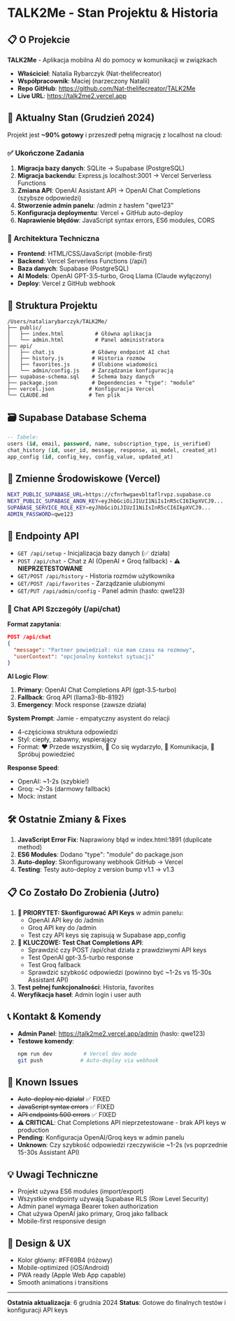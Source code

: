 # TALK2Me - Stan Projektu & Historia

## 📋 O Projekcie
**TALK2Me** - Aplikacja mobilna AI do pomocy w komunikacji w związkach
- **Właściciel**: Natalia Rybarczyk (Nat-thelifecreator)
- **Współpracownik**: Maciej (narzeczony Natalii)
- **Repo GitHub**: https://github.com/Nat-thelifecreator/TALK2Me
- **Live URL**: https://talk2me2.vercel.app

## 🎯 Aktualny Stan (Grudzień 2024)
Projekt jest **~90% gotowy** i przeszedł pełną migrację z localhost na cloud:

### ✅ Ukończone Zadania
1. **Migracja bazy danych**: SQLite → Supabase (PostgreSQL)
2. **Migracja backendu**: Express.js localhost:3001 → Vercel Serverless Functions
3. **Zmiana API**: OpenAI Assistant API → OpenAI Chat Completions (szybsze odpowiedzi)
4. **Stworzenie admin panelu**: /admin z hasłem "qwe123"
5. **Konfiguracja deploymentu**: Vercel + GitHub auto-deploy
6. **Naprawienie błędów**: JavaScript syntax errors, ES6 modules, CORS

### 🔧 Architektura Techniczna
- **Frontend**: HTML/CSS/JavaScript (mobile-first)
- **Backend**: Vercel Serverless Functions (/api/)
- **Baza danych**: Supabase (PostgreSQL)
- **AI Models**: OpenAI GPT-3.5-turbo, Groq Llama (Claude wyłączony)
- **Deploy**: Vercel z GitHub webhook

## 📁 Struktura Projektu
```
/Users/nataliarybarczyk/TALK2Me/
├── public/
│   ├── index.html          # Główna aplikacja 
│   └── admin.html          # Panel administratora
├── api/
│   ├── chat.js            # Główny endpoint AI chat
│   ├── history.js         # Historia rozmów
│   ├── favorites.js       # Ulubione wiadomości
│   └── admin/config.js    # Zarządzanie konfiguracją
├── supabase-schema.sql    # Schema bazy danych
├── package.json           # Dependencies + "type": "module"
├── vercel.json           # Konfiguracja Vercel
└── CLAUDE.md             # Ten plik
```

## 🗃️ Supabase Database Schema
```sql
-- Tabele:
users (id, email, password, name, subscription_type, is_verified)
chat_history (id, user_id, message, response, ai_model, created_at)
app_config (id, config_key, config_value, updated_at)
```

## 🔑 Zmienne Środowiskowe (Vercel)
```bash
NEXT_PUBLIC_SUPABASE_URL=https://cfnrhwgaevbltaflrvpz.supabase.co
NEXT_PUBLIC_SUPABASE_ANON_KEY=eyJhbGciOiJIUzI1NiIsInR5cCI6IkpXVCJ9...
SUPABASE_SERVICE_ROLE_KEY=eyJhbGciOiJIUzI1NiIsInR5cCI6IkpXVCJ9...
ADMIN_PASSWORD=qwe123
```

## 🚀 Endpointy API
- `GET /api/setup` - Inicjalizacja bazy danych (✅ działa)
- `POST /api/chat` - Chat z AI (OpenAI + Groq fallback) - **⚠️ NIEPRZETESTOWANE**
- `GET/POST /api/history` - Historia rozmów użytkownika
- `GET/POST /api/favorites` - Zarządzanie ulubionymi
- `GET/PUT /api/admin/config` - Panel admin (hasło: qwe123)

### 🤖 Chat API Szczegóły (/api/chat)
**Format zapytania**:
```json
POST /api/chat
{
  "message": "Partner powiedział: nie mam czasu na rozmowy",
  "userContext": "opcjonalny kontekst sytuacji"
}
```

**AI Logic Flow**:
1. **Primary**: OpenAI Chat Completions API (gpt-3.5-turbo)
2. **Fallback**: Groq API (llama3-8b-8192) 
3. **Emergency**: Mock response (zawsze działa)

**System Prompt**: Jamie - empatyczny asystent do relacji
- 4-częściowa struktura odpowiedzi
- Styl: ciepły, zabawny, wspierający
- Format: ❤️ Przede wszystkim, 🤔 Co się wydarzyło, 🌿 Komunikacja, 💬 Spróbuj powiedzieć

**Response Speed**: 
- OpenAI: ~1-2s (szybkie!)
- Groq: ~2-3s (darmowy fallback)
- Mock: instant

## 🛠️ Ostatnie Zmiany & Fixes
1. **JavaScript Error Fix**: Naprawiony błąd w index.html:1891 (duplicate method)
2. **ES6 Modules**: Dodano "type": "module" do package.json
3. **Auto-deploy**: Skonfigurowany webhook GitHub → Vercel
4. **Testing**: Testy auto-deploy z version bump v1.1 → v1.3

## 📋 Co Zostało Do Zrobienia (Jutro)
1. **🔑 PRIORYTET: Skonfigurować API Keys** w admin panelu:
   - OpenAI API key do /admin 
   - Groq API key do /admin
   - Test czy API keys się zapisują w Supabase app_config
2. **🤖 KLUCZOWE: Test Chat Completions API**:
   - Sprawdzić czy POST /api/chat działa z prawdziwymi API keys
   - Test OpenAI gpt-3.5-turbo response
   - Test Groq fallback
   - Sprawdzić szybkość odpowiedzi (powinno być ~1-2s vs 15-30s Assistant API)
3. **Test pełnej funkcjonalności**: Historia, favorites
4. **Weryfikacja haseł**: Admin login i user auth

## 📞 Kontakt & Komendy
- **Admin Panel**: https://talk2me2.vercel.app/admin (hasło: qwe123)
- **Testowe komendy**:
  ```bash
  npm run dev          # Vercel dev mode
  git push            # Auto-deploy via webhook
  ```

## 🐛 Known Issues
- ~~Auto-deploy nie działał~~ ✅ FIXED
- ~~JavaScript syntax errors~~ ✅ FIXED  
- ~~API endpoints 500 errors~~ ✅ FIXED
- **⚠️ CRITICAL**: Chat Completions API nieprzetestowane - brak API keys w production
- **Pending**: Konfiguracja OpenAI/Groq keys w admin panelu
- **Unknown**: Czy szybkość odpowiedzi rzeczywiście ~1-2s (vs poprzednie 15-30s Assistant API)

## 💡 Uwagi Techniczne
- Projekt używa ES6 modules (import/export)
- Wszystkie endpointy używają Supabase RLS (Row Level Security)
- Admin panel wymaga Bearer token authorization
- Chat używa OpenAI jako primary, Groq jako fallback
- Mobile-first responsive design

## 🎨 Design & UX
- Kolor główny: #FF69B4 (różowy)
- Mobile-optimized (iOS/Android)
- PWA ready (Apple Web App capable)
- Smooth animations i transitions

---
**Ostatnia aktualizacja**: 6 grudnia 2024
**Status**: Gotowe do finalnych testów i konfiguracji API keys
